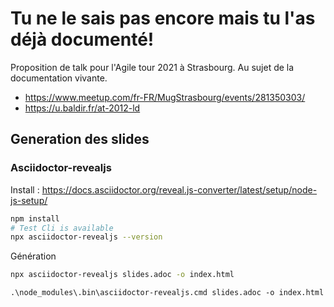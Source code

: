 # Tu ne le sais pas encore mais tu l'as déjà documenté!

Proposition de talk pour l'Agile tour 2021 à Strasbourg.
Au sujet de la documentation vivante.

- https://www.meetup.com/fr-FR/MugStrasbourg/events/281350303/
- https://u.baldir.fr/at-2012-ld

## Generation des slides

### Asciidoctor-revealjs

Install : https://docs.asciidoctor.org/reveal.js-converter/latest/setup/node-js-setup/

```bash
npm install
# Test Cli is available
npx asciidoctor-revealjs --version
```

Génération

```bash
npx asciidoctor-revealjs slides.adoc -o index.html
```

```pwsh
.\node_modules\.bin\asciidoctor-revealjs.cmd slides.adoc -o index.html
```